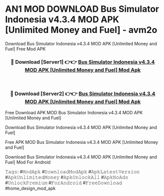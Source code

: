 # AN1 MOD DOWNLOAD Bus Simulator Indonesia v4.3.4 MOD APK [Unlimited Money and Fuel] - avm2o
Download Bus Simulator Indonesia v4.3.4 MOD APK [Unlimited Money and Fuel] Free Mod APK

<div align="center">
<h3>🔴 Download [Server1] 👉👉 <a href="https://apk-comot.site?title=Bus_Simulator_Indonesia_v4.3.4_MOD_APK_[Unlimited_Money_and_Fuel]">Bus Simulator Indonesia v4.3.4 MOD APK [Unlimited Money and Fuel] Mod Apk</a></h3><br>

<h3>🔴 Download [Server2] 👉👉 <a href="https://apk-comot.site?title=Bus_Simulator_Indonesia_v4.3.4_MOD_APK_[Unlimited_Money_and_Fuel]">Bus Simulator Indonesia v4.3.4 MOD APK [Unlimited Money and Fuel] Mod Apk</a></h3>
</div>


Free Download APK MOD Bus Simulator Indonesia v4.3.4 MOD APK [Unlimited Money and Fuel]

Download Bus Simulator Indonesia v4.3.4 MOD APK [Unlimited Money and Fuel] 

Free APK MOD Bus Simulator Indonesia v4.3.4 MOD APK [Unlimited Money and Fuel] 

Download Bus Simulator Indonesia v4.3.4 MOD APK [Unlimited Money and Fuel] Mod For Android

𝚃𝚊𝚐𝚜: #𝙼𝚘𝚍𝙰𝚙𝚔 #𝙳𝚘𝚠𝚗𝚕𝚘𝚊𝚍𝙼𝚘𝚍𝙰𝚙𝚔 #𝙰𝚙𝚔𝙻𝚊𝚝𝚎𝚜𝚝𝚅𝚎𝚛𝚜𝚒𝚘𝚗 #𝙰𝚙𝚔𝚄𝚗𝚕𝚒𝚖𝚒𝚝𝚎𝚍𝙼𝚘𝚗𝚎𝚢 #𝙰𝚙𝚔𝚄𝚗𝚕𝚘𝚌𝚔𝙰𝚕𝚕 #𝙰𝚙𝚔𝙽𝚘𝙰𝚍𝚜 #𝚄𝚗𝚕𝚘𝚌𝚔𝙿𝚛𝚎𝚖𝚒𝚞𝚖 #𝙵𝚘𝚛𝙰𝚗𝚍𝚛𝚘𝚒𝚍 #𝙵𝚛𝚎𝚎𝙳𝚘𝚠𝚗𝚕𝚘𝚊𝚍 #home_design_mod_apk
